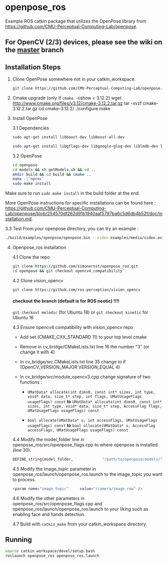 # openpose_ros

Example ROS catkin package that utilizes the OpenPose library from https://github.com/CMU-Perceptual-Computing-Lab/openpose.

## For OpenCV (2/3) devices, please see the wiki on the [master](https://github.com/simonernst/openpose_ros/tree/master) branch


## Installation Steps

1. Clone OpenPose somewhere not in your catkin_workspace.
   ```bash
   git clone https://github.com/CMU-Perceptual-Computing-Lab/openpose.git
   ```
   
2. Cmake upgrade (only if `cmake -V`show < 3.12.2)
   wget http://www.cmake.org/files/v3.12/cmake-3.12.2.tar.gz
   tar -xvzf cmake-3.12.2.tar.gz 
	cd cmake-3.12.2/
	./configure 
	make
   
   
3. Install OpenPose

   3.1 Dependencies
   ```bash
   sudo apt-get install libboost-dev libboost-all-dev

   sudo apt-get install libgflags-dev libgoogle-glog-dev liblmdb-dev libatlas-base-dev liblmdb-dev libblas-dev libatlas-base-dev libprotobuf-dev libleveldb-dev libsnappy-dev libhdf5-serial-dev protobuf-compiler
   ```
   
   3.2 OpenPose
   ```bash
   cd openpose
   cd models && sh getModels.sh && cd ..
   mkdir build && cd build && cmake ..
   make -j`nproc`
   sudo make install
    ```
Make sure to run `sudo make install` in the build folder at the end.    
    
More OpenPose instructions for specific installations can be found here :
https://github.com/CMU-Perceptual-Computing-Lab/openpose/blob/254570df262d91b1940aaf5797ba6c5d6db4b52f/doc/installation.md. 

   3.3 Test
   From your openpose directory, you can try an example :
   ```bash
   ./build/examples/openpose/openpose.bin --video examples/media/video.avi
   ```

4. Openpose_ros installation

   4.1 Clone the repo
   
   ```bash
   git clone https://github.com/simonernst/openpose_ros.git
   cd openpose && git checkout opencv4_compatibility`
   ```
   4.2 Clone vision_opencv
   ```bash
   git clone https://github.com/ros-perception/vision_opencv
   ```
      #### checkout the branch (default is for ROS neotic) !!!! 
      `git checkout melodic` (for Ubuntu 18) or `git checkout kinetic` for Ubuntu 16
   
   4.3 Ensure opencv4 compatibility with vision_opencv repo
   
   * Add set (CMAKE_CXX_STANDARD 11) to your top level cmake
   * Remove in cv_bridge/CMakeLists.txt line 16 the number "3" (or change it with 4)
   * In cv_bridge/src CMakeLists.txt line 35 change to if (OpenCV_VERSION_MAJOR VERSION_EQUAL 4)
   * In cv_bridge/src/module_opencv3.cpp change signature of two functions :
   
      * `UMatData* allocate(int dims0, const int* sizes, int type, void* data, size_t* step, int flags, UMatUsageFlags usageFlags) const`    **to**    `UMatData* allocate(int dims0, const int* sizes, int type, void* data, size_t* step, AccessFlag flags, UMatUsageFlags usageFlags) const`
      
      * `bool allocate(UMatData* u, int accessFlags, UMatUsageFlags usageFlags) const`    **to**   `bool allocate(UMatData* u, AccessFlag accessFlags, UMatUsageFlags usageFlags) const`
   
   4.4 Modify the model_folder line in openpose_ros/src/openpose_flags.cpp to where openpose is installed (line 30).
   ```bash
   DEFINE_string(model_folder,             "/path/to/openpose/models/",      "Folder path (absolute or relative) where the models (pose, face, ...) are located.");
   ```
   4.5 Modify the image_topic parameter in openpose_ros/launch/openpose_ros.launch to the image_topic you want to process.
   ```bash
   <param name="image_topic"     value="/camera/image_raw" />
   ```
   4.6 Modify the other parameters in openpose_ros/src/openpose_flags.cpp and openpose_ros/launch/openpose_ros.launch to your liking such as enabling face and hands detection.

   4.7 Build with `catkin_make` from your catkin_workspace directory.


## Running
```bash
source catkin_workspace/devel/setup.bash
roslaunch openpose_ros openpose_ros.launch
```
